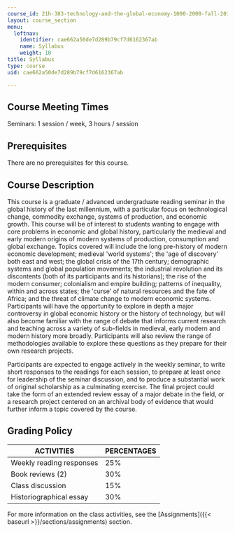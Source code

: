 ```yaml
---
course_id: 21h-383-technology-and-the-global-economy-1000-2000-fall-2016
layout: course_section
menu:
  leftnav:
    identifier: cae662a50de7d289b79cf7d6162367ab
    name: Syllabus
    weight: 10
title: Syllabus
type: course
uid: cae662a50de7d289b79cf7d6162367ab

---
```


Course Meeting Times
--------------------

Seminars: 1 session / week, 3 hours / session

Prerequisites
-------------

There are no prerequisites for this course.

Course Description
------------------

This course is a graduate / advanced undergraduate reading seminar in the global history of the last millennium, with a particular focus on technological change, commodity exchange, systems of production, and economic growth. This course will be of interest to students wanting to engage with core problems in economic and global history, particularly the medieval and early modern origins of modern systems of production, consumption and global exchange. Topics covered will include the long pre-history of modern economic development; medieval 'world systems'; the 'age of discovery' both east and west; the global crisis of the 17th century; demographic systems and global population movements; the industrial revolution and its discontents (both of its participants and its historians); the rise of the modern consumer; colonialism and empire building; patterns of inequality, within and across states; the 'curse' of natural resources and the fate of Africa; and the threat of climate change to modern economic systems. Participants will have the opportunity to explore in depth a major controversy in global economic history or the history of technology, but will also become familiar with the range of debate that informs current research and teaching across a variety of sub-fields in medieval, early modern and modern history more broadly. Participants will also review the range of methodologies available to explore these questions as they prepare for their own research projects.

Participants are expected to engage actively in the weekly seminar, to write short responses to the readings for each session, to prepare at least once for leadership of the seminar discussion, and to produce a substantial work of original scholarship as a culminating exercise. The final project could take the form of an extended review essay of a major debate in the field, or a research project centered on an archival body of evidence that would further inform a topic covered by the course.

Grading Policy
--------------

| ACTIVITIES | PERCENTAGES |
| --- | --- |
| Weekly reading responses | 25% |
| Book reviews (2) | 30% |
| Class discussion | 15% |
| Historiographical essay | 30% 

For more information on the class activities, see the [Assignments]({{< baseurl >}}/sections/assignments) section.